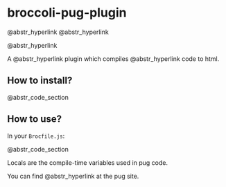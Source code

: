 # broccoli-pug-plugin

@abstr_hyperlink @abstr_hyperlink 

@abstr_hyperlink 

A @abstr_hyperlink plugin which compiles @abstr_hyperlink code to html.

## How to install?

@abstr_code_section 

## How to use?

In your `Brocfile.js`:

@abstr_code_section 

Locals are the compile-time variables used in pug code.

You can find @abstr_hyperlink at the pug site.
